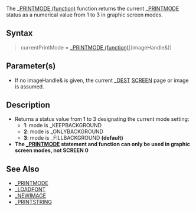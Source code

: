 The  [_PRINTMODE (function)](_PRINTMODE-(function)) function returns the current [_PRINTMODE](_PRINTMODE) status as a numerical value from 1 to 3 in graphic screen modes.

## Syntax

> currentPrintMode = [_PRINTMODE (function)](_PRINTMODE-(function))[(imageHandle&)]

## Parameter(s)

* If no imageHandle& is given, the current [_DEST](_DEST) [SCREEN](SCREEN) page or image is assumed.

## Description

* Returns a status value from 1 to 3 designating the current mode setting:
    * **1**: mode is _KEEPBACKGROUND
    * **2**: mode is _ONLYBACKGROUND
    * **3**: mode is _FILLBACKGROUND **(default)**
* **The [_PRINTMODE](_PRINTMODE) statement and function can only be used in graphic screen modes, not SCREEN 0**

## See Also

* [_PRINTMODE](_PRINTMODE)
* [_LOADFONT](_LOADFONT)
* [_NEWIMAGE](_NEWIMAGE)
* [_PRINTSTRING](_PRINTSTRING)
